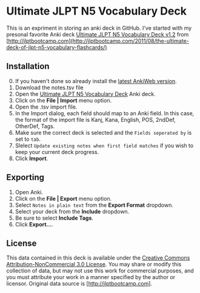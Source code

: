 Ultimate JLPT N5 Vocabulary Deck
=========

This is an expriment in storing an anki deck in GitHub.  I've started with my presonal favorite Anki deck [Ultimate JLPT N5 Vocabulary Deck v1.2](https://ankiweb.net/shared/info/523650169) from [http://jlptbootcamp.com](http://jlptbootcamp.com/2011/08/the-ultimate-deck-of-jlpt-n5-vocabulary-flashcards/)

## Installation
0. If you haven't done so already install the [latest AnkiWeb version](https://ankiweb.net/shared/info/523650169).
1.  Download the notes.tsv file
2.  Open the [Ultimate JLPT N5 Vocabulary Deck](https://ankiweb.net/shared/info/523650169) Anki deck.
3.  Click on the **File | Import** menu option.
4.  Open the .tsv import file.
5.  In the Import dialog, each field should map to an Anki field. In this case, the format of the import file is Kanj, Kana, English, POS, 2ndDef, OtherDef, Tags.
6.  Make sure the correct deck is selected and the `Fields seperated by` is set to `tab`.
7.  Slelect `Update existing notes when first field matches` if you wish to keep your current deck progress.
8.  Click **Import**.

## Exporting
1.  Open Anki.
3.  Click on the **File | Export** menu option.
4.  Select `Notes in plain text` from the **Export Format** dropdown.
5.  Select your deck from the **Include** dropdown.
6.  Be sure to select **Include Tags**.
6.  Click **Export...**.

## License
This data contained in this deck is available under the [Creative Commons Attribution-NonCommercial 3.0 License](http://creativecommons.org/licenses/by-nc/3.0/). You may share or modify this collection of data, but may not use this work for commercial purposes, and you must attribute your work in a manner specified by the author or licensor.  Original data source is [http://jlptbootcamp.com].
